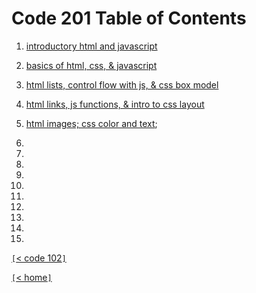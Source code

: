 # Code 201 Table of Contents

1. [introductory html and javascript](class-01.md)

2. [basics of html, css, & javascript](class-02.md)

3. [html lists, control flow with js, & css box model](class-03.md)

4. [html links, js functions, & intro to css layout](class-04.md)

5. [html images; css color and text](class-05.md);

6. 

7. 

8. 

9. 

10. 

11. 

12. 

13. 

14. 

15. 

[`[`< code 102`]`](code102.md)

[`[`< home`]`](README.md)